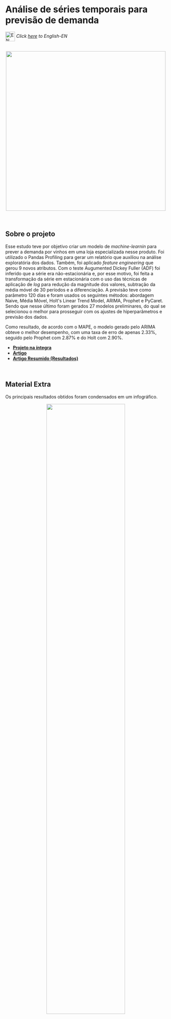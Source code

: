 # Análise de séries temporais para previsão de demanda

<img align="center" alt="EN" height="30" width="30" src="https://em-content.zobj.net/thumbs/120/whatsapp/326/flag-united-states_1f1fa-1f1f8.png"> _Click [here](https://github.com/raffaloffredo/demand_forecasting_with_time_series) to English-EN_   
<br/>

<p align="center">
  <img src="https://blogger.googleusercontent.com/img/b/R29vZ2xl/AVvXsEgGjWV1o46xE2mjh41RmUr0jt_b6tn1vy8BK-JSH7Jze_rlWuSTsyX5tXHzHWekinfEStUdfBBwY7E5YAjcVK6FNbjWkJiZ-r7HF1EqRoB8QIp3RTFJqlG91tGB3cQoj8VH_pPv5t74ifO9CtzrOf3NDlzEHF56vy68FcqrRxI7bBJC51cX1n-5kOkCsyQ/s16000/clock-01.pngg" height=500px>
</p>
<br/>

## Sobre o projeto
Esse estudo teve por objetivo criar um modelo de _machine-learnin_ para prever a demanda por vinhos em uma loja especializada nesse produto. Foi utilizado o Pandas Profiling para gerar um relatório que auxiliou na análise exploratória dos dados. Também, foi aplicado _feature engineering_ que gerou 9 novos atributos. Com o teste Augumented Dickey Fuller (ADF) foi inferido que a série era não-estacionária e, por esse motivo, foi feita a transformação da série em estacionária com o uso das técnicas de aplicação de _log_ para redução da magnitude dos valores, subtração da média móvel de 30 períodos e a diferenciação. A previsão teve como parâmetro 120 dias e foram usados os seguintes métodos: abordagem Naive, Média Móvel, Holt's Linear Trend Model, ARIMA, Prophet e PyCaret. Sendo que nesse último foram gerados 27 modelos preliminares, do qual se selecionou o melhor para prosseguir com os ajustes de hiperparâmetros e previsão dos dados.

Como resultado, de acordo com o MAPE, o modelo gerado pelo ARIMA obteve o melhor desempenho, com uma taxa de erro de apenas 2.33%, seguido pelo Prophet com 2.87% e do Holt com 2.90%.

* **[Projeto na íntegra](https://github.com/raffaloffredo/demand_forecasting_with_time_series_portuguese/blob/main/%5BLoffredoDS%5D_Previs%C3%A3o_de_demanda_com_S%C3%A9ries_Temporais.ipynb)**
* **[Artigo](https://medium.com/@loffredo.ds/an%C3%A1lise-de-s%C3%A9ries-temporais-para-previs%C3%A3o-de-demanda-6978ea069914)**
* **[Artigo Resumido (Resultados)](https://www.linkedin.com/pulse/previs%25C3%25A3o-de-demanda-vinhos-por-meio-an%25C3%25A1lise-s%25C3%25A9ries-raffaela-loffredo)**

<br/>

## Material Extra
Os principais resultados obtidos foram condensados em um infográfico.

<p align="center">
  <img src="https://media.licdn.com/dms/image/D4D12AQGJvSmNMtxI0A/article-inline_image-shrink_1500_2232/0/1696940949355?e=1702512000&v=beta&t=OkMXeLL1ZgE6u4grXJ9-rZPGA3hwqsSJUtr1mLTPpf4" width="70%">
</p>

<br/>

## Outros projetos

* **[Classificação para identificar a saúde de um feto](https://github.com/raffaloffredo/fetus_health_classification_portuguese)**
* **[Previsão de Custo de Seguro de Vida](https://github.com/raffaloffredo/life_insurance_price_prediction_portuguese)**
* **[Previsão de Churn](https://github.com/raffaloffredo/churn_prediction_portuguese)**
* **[Detecção de fraude em cartão de crédito](https://github.com/raffaloffredo/fraud_detection_portuguese)**
* **[Airbnb New York](https://github.com/raffaloffredo/airbnb_new_york_portuguese)**
* **[Estudo atualizado sobre COVID-19 no Brasil e no mundo](https://github.com/raffaloffredo/covid_2023_portuguese)**
<br/>

 ## Contatos
<div>
  <a href="https://www.linkedin.com/in/raffaela-loffredo/?locale=en_US" target="_blank"><img src="https://img.shields.io/badge/-LinkedIn-%230077B5?style=for-the-badge&logo=linkedin&logoColor=white" target="_blank"></a>
  <a href="https://sites.google.com/view/loffredo/" target="_blank"><img src="https://img.shields.io/badge/website-000000?style=for-the-badge&logo=About.me&logoColor=white"></a>
  <a href = "mailto:raffaloffredo@protonmail.com"><img src="https://img.shields.io/badge/ProtonMail-8B89CC?style=for-the-badge&logo=protonmail&logoColor=white" target="_blank"></a>
  <a href="https://instagram.com/loffredo.ds" target="_blank"><img src="https://img.shields.io/badge/-Instagram-%23E4405F?style=for-the-badge&logo=instagram&logoColor=white" target="_blank"></a>
  <a href="https://medium.com/@loffredo.ds" target="_blank"><img src="https://img.shields.io/badge/Medium-12100E?style=for-the-badge&logo=medium&logoColor=white"></a>
</div>

